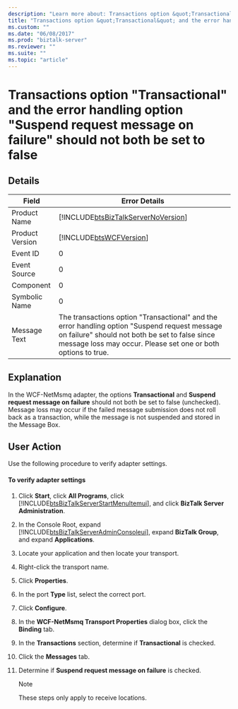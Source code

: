 ```yaml
---
description: "Learn more about: Transactions option &quot;Transactional&quot; and the error handling option &quot;Suspend request message on failure&quot; should not both be set to false"
title: "Transactions option &quot;Transactional&quot; and the error handling option &quot;Suspend request message on failure&quot; should not both be set to false"
ms.custom: ""
ms.date: "06/08/2017"
ms.prod: "biztalk-server"
ms.reviewer: ""
ms.suite: ""
ms.topic: "article"
---
```

# Transactions option &quot;Transactional&quot; and the error handling option &quot;Suspend request message on failure&quot; should not both be set to false
## Details  
  
| Field | Error Details |
|-----------------|------------------------------------------------------------------------------------------------------------------------------------------------------------------------------------------------------------------|
|  Product Name   |                                                                [!INCLUDE[btsBizTalkServerNoVersion](../includes/btsbiztalkservernoversion-md.md)]                                                                |
| Product Version |                                                                            [!INCLUDE[btsWCFVersion](../includes/btswcfversion-md.md)]                                                                            |
|    Event ID     |                                                                                                        0                                                                                                         |
|  Event Source   |                                                                                                        0                                                                                                         |
|    Component    |                                                                                                        0                                                                                                         |
|  Symbolic Name  |                                                                                                        0                                                                                                         |
|  Message Text   | The transactions option "Transactional" and the error handling option "Suspend request message on failure" should not both be set to false since message loss may occur. Please set one or both options to true. |
  
## Explanation  
 In the WCF-NetMsmq adapter, the options **Transactional** and **Suspend request message on failure** should not both be set to false (unchecked). Message loss may occur if the failed message submission does not roll back as a transaction, while the message is not suspended and stored in the Message Box.  
  
## User Action  
 Use the following procedure to verify adapter settings.  
  
#### To verify adapter settings  
  
1. Click **Start**, click **All Programs**, click [!INCLUDE[btsBizTalkServerStartMenuItemui](../includes/btsbiztalkserverstartmenuitemui-md.md)], and click **BizTalk Server Administration**.  
  
2. In the Console Root, expand [!INCLUDE[btsBizTalkServerAdminConsoleui](../includes/btsbiztalkserveradminconsoleui-md.md)], expand **BizTalk Group**, and expand  **Applications**.  
  
3. Locate your application and then locate your transport.  
  
4. Right-click the transport name.  
  
5. Click **Properties**.  
  
6. In the port **Type** list, select the correct port.  
  
7. Click **Configure**.  
  
8. In the **WCF-NetMsmq Transport Properties** dialog box, click the **Binding** tab.  
  
9. In the **Transactions** section, determine if **Transactional** is checked.  
  
10. Click the **Messages** tab.  
  
11. Determine if **Suspend request message on failure** is checked.  
  
    > [!NOTE]
    >  These steps only apply to receive locations.

